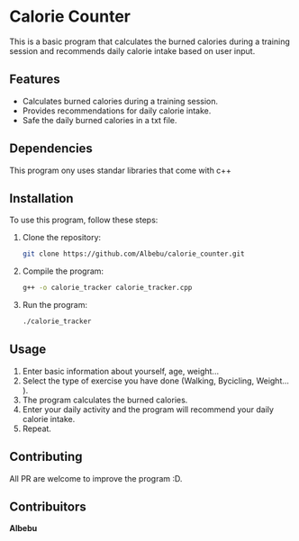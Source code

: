 # Calorie Counter

This is a basic program that calculates the burned calories during a training session and recommends daily calorie intake based on user input.

## Features

- Calculates burned calories during a training session.
- Provides recommendations for daily calorie intake.
- Safe the daily burned calories in a txt file.

## Dependencies

This program ony uses standar libraries that come with c++

## Installation

To use this program, follow these steps:

1. Clone the repository:

    ```bash
    git clone https://github.com/Albebu/calorie_counter.git
    ```

2. Compile the program:

    ```bash
    g++ -o calorie_tracker calorie_tracker.cpp
    ```

3. Run the program:

    ```bash
    ./calorie_tracker
    ```

## Usage

1. Enter basic information about yourself, age, weight...
2. Select the type of exercise you have done (Walking, Bycicling, Weight... ).
3. The program calculates the burned calories.
4. Enter your daily activity and the program will recommend your daily calorie intake.
5. Repeat.

## Contributing

All PR are welcome to improve the program :D.

## Contribuitors
**Albebu**
